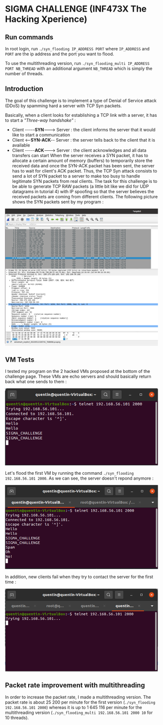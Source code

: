 # SIGMA CHALLENGE (INF473X The Hacking Xperience)

## Run commands

In root login, run `./syn_flooding IP_ADDRESS PORT` where `IP_ADDRESS` and `PORT` are the ip address and the port you want to flood.

To use the multithreading version, run `./syn_flooding_multi IP_ADDRESS PORT NB_THREAD` with an additional argument `NB_THREAD` which is simply the number of threads.

## Introduction

The goal of this challenge is to implement a type of Denial of Service attack (DDoS) by spamming hard a server with TCP Syn packets.

Basically, when a client looks for establishing a TCP link with a server, it has to start a _"Three-way handshake"_ :
- Client -----__SYN__---> Server : the client informs the server that it would like to start a communication
- Client <--__SYN-ACK__-- Server : the server tells back to the client that it is available
- Client -----__ACK__---> Server : the client acknowledges and all data transfers can start
When the server receives a SYN packet, it has to allocate a certain amount of memory (buffers) to temporarily store the received data and once the SYN-ACK packet has been sent, the server has to wait for client's ACK packet. Thus, the TCP Syn attack consists to send a lot of SYN packet to a server to make too busy to handle legitimate SYN packets from real clients. The task for this challenge is to be able to generate TCP RAW packets (a little bit like we did for UDP datagrams in tutorial 4) with IP spoofing so that the server believes the received packets are coming from different clients. The following picture shows the SYN packets sent by my program :

![wireshark](screenshots/wireshark.png)


## VM Tests

I tested my program on the 2 hacked VMs proposed at the bottom of the challenge page. These VMs are echo servers and should basically return back what one sends to them :

![normal](screenshots/normal.png)

Let's flood the first VM by running the command `./syn_flooding 192.168.56.101 2000`. As we can see, the server doesn't repond anymore :

![normal](screenshots/noresponse.png)

In addition, new clients fail when they try to contact the server for the first time :

![normal](screenshots/notconnect.png)

## Packet rate improvement with multithreading

In order to increase the packet rate, I made a multithreading version. The packet rate is about 25 200 per minute for the first version (`./syn_flooding 192.168.56.101 2000`) whereas it is up to 1 645 116 per minute for the multithreading version (`./syn_flooding_multi 192.168.56.101 2000 10` for 10 threads).
